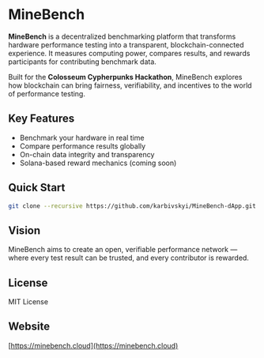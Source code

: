 # MineBench

**MineBench** is a decentralized benchmarking platform that transforms hardware performance testing into a transparent, blockchain-connected experience.
It measures computing power, compares results, and rewards participants for contributing benchmark data.

Built for the **Colosseum Cypherpunks Hackathon**, MineBench explores how blockchain can bring fairness, verifiability, and incentives to the world of performance testing.

## Key Features

* Benchmark your hardware in real time
* Compare performance results globally
* On-chain data integrity and transparency
* Solana-based reward mechanics (coming soon)

## Quick Start

```bash
git clone --recursive https://github.com/karbivskyi/MineBench-dApp.git
```

## Vision

MineBench aims to create an open, verifiable performance network — where every test result can be trusted, and every contributor is rewarded.

## License

MIT License

## Website
[https://minebench.cloud](https://minebench.cloud)